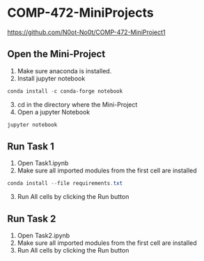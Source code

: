 # COMP-472-MiniProjects
https://github.com/N0ot-No0t/COMP-472-MiniProject1

## Open the Mini-Project
1. Make sure anaconda is installed.
2. Install jupyter notebook
```powershell
conda install -c conda-forge notebook 
```
3. cd in the directory where the Mini-Project
4. Open a jupyter Notebook
```powershell
jupyter notebook
```

## Run Task 1
1. Open Task1.ipynb
2. Make sure all imported modules from the first cell are installed
```powershell
conda install --file requirements.txt
```
3. Run All cells by clicking the Run button

## Run Task 2
1. Open Task2.ipynb
2. Make sure all imported modules from the first cell are installed
3. Run All cells by clicking the Run button
 
